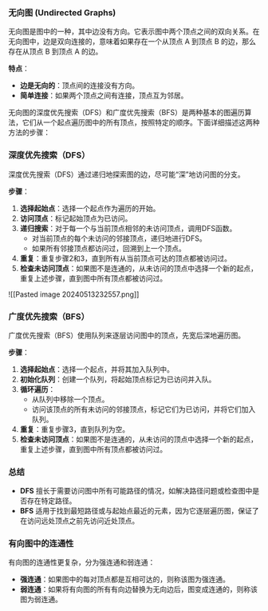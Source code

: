 ### 无向图 (Undirected Graphs)

无向图是图中的一种，其中边没有方向。它表示图中两个顶点之间的双向关系。在无向图中，边是双向连接的，意味着如果存在一个从顶点 A 到顶点 B 的边，那么存在从顶点 B 到顶点 A 的边。

**特点**：
- **边是无向的**：顶点间的连接没有方向。
- **简单连接**：如果两个顶点之间有连接，顶点互为邻居。

无向图的深度优先搜索（DFS）和广度优先搜索（BFS）是两种基本的图遍历算法，它们从一个起点遍历图中的所有顶点，按照特定的顺序。下面详细描述这两种方法的步骤：

### 深度优先搜索（DFS）

深度优先搜索（DFS）通过递归地探索图的边，尽可能“深”地访问图的分支。

**步骤**：
1. **选择起始点**：选择一个起点作为遍历的开始。
2. **访问顶点**：标记起始顶点为已访问。
3. **递归搜索**：对于每一个与当前顶点相邻的未访问顶点，调用DFS函数。
   - 对当前顶点的每个未访问的邻接顶点，递归地进行DFS。
   - 如果所有邻接顶点都访问过，回溯到上一个顶点。
4. **重复**：重复步骤2和3，直到所有从当前顶点可达的顶点都被访问过。
5. **检查未访问顶点**：如果图不是连通的，从未访问的顶点中选择一个新的起点，重复上述步骤，直到图中所有顶点都被访问过。

![[Pasted image 20240513232557.png]]

### 广度优先搜索（BFS）

广度优先搜索（BFS）使用队列来逐层访问图中的顶点，先宽后深地遍历图。

**步骤**：
1. **选择起始点**：选择一个起点，并将其加入队列中。
2. **初始化队列**：创建一个队列，将起始顶点标记为已访问并入队。
3. **循环遍历**：
   - 从队列中移除一个顶点。
   - 访问该顶点的所有未访问的邻接顶点，标记它们为已访问，并将它们加入队列。
4. **重复**：重复步骤3，直到队列为空。
5. **检查未访问顶点**：如果图不是连通的，从未访问的顶点中选择一个新的起点，重复上述步骤，直到图中所有顶点都被访问过。

### 总结

- **DFS** 擅长于需要访问图中所有可能路径的情况，如解决路径问题或检查图中是否存在特定路径。
- **BFS** 适用于找到最短路径或与起始点最近的元素，因为它逐层遍历图，保证了在访问远处顶点之前先访问近处顶点。

### 有向图中的连通性

有向图的连通性更复杂，分为强连通和弱连通：
- **强连通**：如果图中的每对顶点都是互相可达的，则称该图为强连通。
- **弱连通**：如果将有向图的所有有向边替换为无向边后，图变成连通的，则称该图为弱连通。